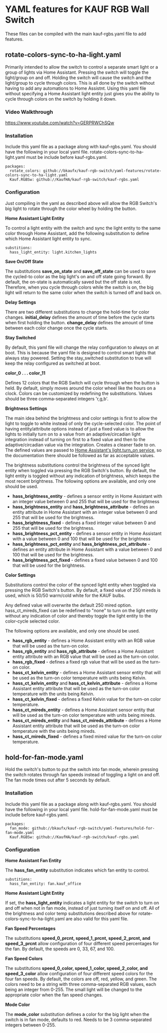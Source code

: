 # YAML features for KAUF RGB Wall Switch

These files can be compiled with the main kauf-rgbs.yaml file to add features.

## rotate-colors-sync-to-ha-light.yaml

Primarily intended to allow the switch to control a separate smart light or a group of lights via Home Assistant.  Pressing the switch will toggle the light/group on and off.  Holding the switch will cause the switch and the light/group to cycle through colors.  This is all done by the switch without having to add any automations to Home Assistnt.  Using this yaml file without specifying a Home Assistant light entity just gives you the ability to cycle through colors on the switch by holding it down.

### Video Walkthrough
https://www.youtube.com/watch?v=GERPRWChSQw

### Installation
Include this yaml file as a package along with kauf-rgbs.yaml.  You should have the following in your local yaml file.  rotate-colors-sync-to-ha-light.yaml must be include before kauf-rgbs.yaml.
```
packages:
  rotate_colors: github://bkaufx/kauf-rgb-switch/yaml-features/rotate-colors-sync-to-ha-light.yaml
  Kauf.RGBSw: github://KaufHA/kauf-rgb-switch/kauf-rgbs.yaml
```

### Configuration

Just compiling in the yaml as described above will allow the RGB Switch's big light to rotate through the color wheel by holding the button.

**Home Assistant Light Entity**

To control a light entity with the switch and sync the light entity to the same color through Home Assistant, add the following substitution to define which Home Assistant light entity to sync.

```
substitions:
  hass_light_entity: light.kitchen_lights
```

**Save On/Off State**

The substitutions **save_on_state** and **save_off_state** can be used to save the cycled-to color as the big light's on and off state going forward.  By default, the on-state is automatically saved but the off state is not.  Therefore, when you cycle through colors while the switch is on, the big light will return to the same color when the switch is turned off and back on.

**Delay Settings**

There are two different substitutions to change the hold-time for color changes.  **initial_delay** defines the amount of time before the cycle starts when first holding the button.  **change_delay** defines the amount of time between each color change once the cycle starts.

**Stay Switched**

By default, this yaml file will change the relay configuration to always on at boot.  This is because the yaml file is designed to control smart lights that always stay powered.  Setting the stay_switched substitution to true will keep the relay configured as switched at boot.

**color_0 . . . color_11**

Defines 12 colors that the RGB Switch will cycle through when the button is held.  By default, simply moves around the color wheel like the hours on a clock.  Colors can be customized by redefining the substitutions.  Values should be three comma-separated integers 'r,g,b'.

**Brightness Settings**

The main idea behind the brightness and color settings is first to allow the light to toggle to white instead of only the cycle-selected color.  The point of having entity/attribute options instead of just a fixed value is to allow the lights to initially turn on to a value from an adaptive/circadian light integration instead of turning on first to a fixed value and then to the adaptive/circadian value via the integration.  Creates a cleaner fade to on.  The defined values are passed to [Home Assistant's light.turn_on service](https://www.home-assistant.io/integrations/light/#service-lightturn_on), so the documentation there should be followed as far as acceptable values.

The brightness substitutions control the brightness of the synced light entity when toggled via pressing the RGB Switch's button.  By default, the light entity is toggled without any indication of brightness, which keeps the most recent brightness.  The following options are available, and only one should be used.

- **hass_brightness_entity** - defines a sensor entity in Home Assistant with an integer value between 0 and 255 that will be used for the brightness
- **hass_brightness_entity** and **hass_brightness_attribute** - defines an entity attribute in Home Assistant with an integer value between 0 and 255 that will be used for the brightness.
- **hass_brightness_fixed** - defines a fixed integer value between 0 and 255 that will be used for the brightness.
- **hass_brightness_pct_entity** - defines a sensor entity in Home Assistant with a value between 0 and 100 that will be used for the brightness
- **hass_brightness_pct_entity** and **hass_brightness_pct_attribute** - defines an entity attribute in Home Assistant with a value between 0 and 100 that will be used for the brightness.
- **hass_brightness_pct_fixed** - defines a fixed value between 0 and 100 that will be used for the brightness.

**Color Settings**

Substitutions control the color of the synced light entity when toggled via pressing the RGB Switch's button.  By default, a fixed value of 250 mireds is used, which is 50/50 warm/cold white for the KAUF bulbs.

Any defined value will overwrite the default 250 mired option.  hass_ct_mireds_fixed can be redefined to "none" to turn on the light entity without any indication of color and thereby toggle the light entity to the color-cycle selected color.

The following options are available, and only one should be used.

- **hass_rgb_entity** - defines a Home Assistant entity with an RGB value that will be used as the turn-on color.
- **hass_rgb_entity** and **hass_rgb_attribute** - defines a Home Assistant entity attribute with an RGB value that will be used as the turn-on color.
- **hass_rgb_fixed** - defines a fixed rgb value that will be used as the turn-on color.
- **hass_ct_kelvin_entity** - defines a Home Assistant sensor entity that will be used as the turn-on color temperature with units being Kelvin.
- **hass_ct_kelvin_entity** and **hass_ct_kelvin_attribute** - defines a Home Assistant entity attribute that will be used as the turn-on color temperature with the units being Kelvin.
- **hass_ct_kelvin_fixed** - defines a fixed Kelvin value for the turn-on color temperature.
- **hass_ct_mireds_entity** - defines a Home Assistant sensor entity that will be used as the turn-on color temperature with units being mireds.
- **hass_ct_mireds_entity** and **hass_ct_mireds_attribute** - defines a Home Assistant entity attribute that will be used as the turn-on color temperature with the units being mireds.
- **hass_ct_mireds_fixed** - defines a fixed mired value for the turn-on color temperature.

## hold-for-fan-mode.yaml

Hold the switch's button to put the switch into fan mode, wherein pressing the switch rotates through fan speeds instead of toggling a light on and off.  The fan mode times out after 5 seconds by default.

### Installation
Include this yaml file as a package along with kauf-rgbs.yaml.  You should have the following in your local yaml file.  hold-for-fan-mode.yaml must be include before kauf-rgbs.yaml.
```
packages:
  fan_mode: github://bkaufx/kauf-rgb-switch/yaml-features/hold-for-fan-mode.yaml
  Kauf.RGBSw: github://KaufHA/kauf-rgb-switch/kauf-rgbs.yaml
```

### Configuration

**Home Assistant Fan Entity**

The **hass_fan_entity** substitution indicates which fan entity to control.

```
substitions:
  hass_fan_entity: fan.kauf_office
```

**Home Assistant Light Entity**

If set, the **hass_light_entity** indicates a light entity for the switch to turn on and off when not in fan mode, instead of just turning itself on and off.  All of the brightness and color temp substitutions described above for rotate-colors-sync-to-ha-light.yaml are also valid for this yaml file.

**Fan Speed Percentages**

The substitutions **speed_0_prcnt, speed_1_prcnt, speed_2_prcnt, and speed_3_prcnt** allow configuration of four different speed percentages for the fan.  By default, the speeds are 0, 33, 67, and 100.

**Fan Speed Colors**

The substitutions **speed_0_color, speed_1_color, speed_2_color, and speed_3_color** allow configuration of four different speed colors for the four fan speeds.  By default, the colors are off, red, yellow, and green.  The colors need to be a string with three comma-separated RGB values, each being an integer from 0-255.  The small light will be changed to the appropriate color when the fan speed changes.

**Mode Color**

The **mode_color** substitution defines a color for the big light when the switch is in fan mode, defaults to red.  Needs to be 3 comma-separated integers between 0-255.
